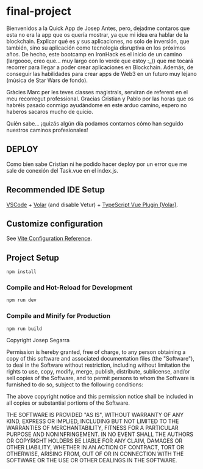 # final-project

Bienvenidos a la Quick App de Josep</h1>
Antes, pero, dejadme contaros que esta no era la app que os quería mostrar,
ya que mi idea era hablar de la blockchain. Explicar qué es y sus aplicaciones, no solo de inversión, que también, 
sino su aplicación como tecnología disruptiva en los próximos años.
De hecho, este bootcamp en IronHack es el inicio de un camino (largoooo, creo que... muy largo con lo verde que estoy
:_)) que me tocará recorrer para llegar a poder crear aplicaciones en Blockchain. Además, de conseguir las 
habilidades para crear apps de Web3 en un futuro muy lejano (música de Star Wars de fondo).

Gràcies Marc per les teves classes magistrals, serviran de referent en el meu recorregut professional.
Gracias Cristian y Pablo por las horas que os habréis pasado conmigo ayudándome en este arduo camino, espero no haberos sacaros mucho de quicio.

Quién sabe... ¡quizás algún día podamos contarnos cómo han seguido nuestros caminos profesionales!

## DEPLOY

Como bien sabe Cristian ni he podido hacer deploy por un error que me sale de conexión del Task.vue en el index.js.

## Recommended IDE Setup

[VSCode](https://code.visualstudio.com/) + [Volar](https://marketplace.visualstudio.com/items?itemName=Vue.volar) (and disable Vetur) + [TypeScript Vue Plugin (Volar)](https://marketplace.visualstudio.com/items?itemName=Vue.vscode-typescript-vue-plugin).

## Customize configuration

See [Vite Configuration Reference](https://vitejs.dev/config/).

## Project Setup

```sh
npm install
```

### Compile and Hot-Reload for Development

```sh
npm run dev
```

### Compile and Minify for Production

```sh
npm run build
```

Copyright <YEAR> Josep Segarra

Permission is hereby granted, free of charge, to any person obtaining a copy of this software and associated documentation files (the "Software"), to deal in the Software without restriction, including without limitation the rights to use, copy, modify, merge, publish, distribute, sublicense, and/or sell copies of the Software, and to permit persons to whom the Software is furnished to do so, subject to the following conditions:

The above copyright notice and this permission notice shall be included in all copies or substantial portions of the Software.

THE SOFTWARE IS PROVIDED "AS IS", WITHOUT WARRANTY OF ANY KIND, EXPRESS OR IMPLIED, INCLUDING BUT NOT LIMITED TO THE WARRANTIES OF MERCHANTABILITY, FITNESS FOR A PARTICULAR PURPOSE AND NONINFRINGEMENT. IN NO EVENT SHALL THE AUTHORS OR COPYRIGHT HOLDERS BE LIABLE FOR ANY CLAIM, DAMAGES OR OTHER LIABILITY, WHETHER IN AN ACTION OF CONTRACT, TORT OR OTHERWISE, ARISING FROM, OUT OF OR IN CONNECTION WITH THE SOFTWARE OR THE USE OR OTHER DEALINGS IN THE SOFTWARE.

